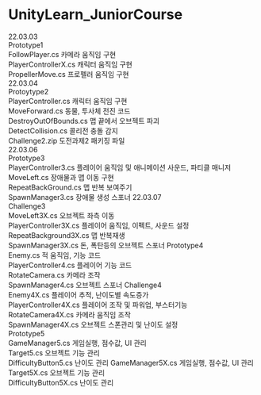 # UnityLearn_JuniorCourse
22.03.03\
Prototype1\
FollowPlayer.cs 카메라 움직임 구현\
PlayerControllerX.cs 캐릭터 움직임 구현\
PropellerMove.cs 프로펠러 움직임 구현\
22.03.04\
Protoytype2\
PlayerController.cs 캐릭터 움직임 구현\
MoveForward.cs 동물, 투사체 전진 코드\
DestroyOutOfBounds.cs 맵 끝에서 오브젝트 파괴\
DetectCollision.cs 콜리전 충돌 감지\
Challenge2.zip 도전과제2 패키징 파일\
22.03.06\
Prototype3\
PlayerController3.cs 플레이어 움직임 및 애니메이션 사운드, 파티클 매니저\
MoveLeft.cs 장애물과 맵 이동 구현\
RepeatBackGround.cs 맵 반복 보여주기\
SpawnManager3.cs 장애물 생성 스포너
22.03.07\
Challenge3\
MoveLeft3X.cs 오브젝트 좌측 이동\
PlayerController3X.cs 플레이어 움직임, 이펙트, 사운드 설정\
RepeatBackground3X.cs 맵 반복재생\
SpawnManager3X.cs 돈, 폭탄등의 오브젝트 스포너
Prototype4\
Enemy.cs 적 움직임, 기능 코드\
PlayerController4.cs 플레이어 기능 코드\
RotateCamera.cs 카메라 조작\
SpawnManager4.cs 오브젝트 스포너
Challenge4\
Enemy4X.cs 플레이어 추적, 난이도별 속도증가\
PlayerController4X.cs 플레이어 조작 및 파워업, 부스터기능 \
RotateCamera4X.cs 카메라 움직임 조작\
SpawnManager4X.cs 오브젝트 스폰관리 및 난이도 설정\
Prototype5\
GameManager5.cs 게임실행, 점수값, UI 관리\
Target5.cs 오브젝트 기능 관리\
DifficultyButton5.cs 난이도 관리
GameManager5X.cs 게임실행, 점수값, UI 관리\
Target5X.cs 오브젝트 기능 관리\
DifficultyButton5X.cs 난이도 관리

